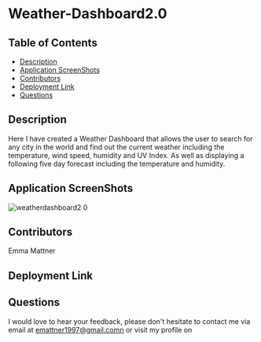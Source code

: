 # Weather-Dashboard2.0

## Table of Contents

* [Description](#description)
* [Application ScreenShots](#application-screenShots)
* [Contributors](#contributors)
* [Deployment Link](#deployment-link-and-walk-through-video)
* [Questions](#questions)


## Description
Here I have created a Weather Dashboard that allows the user to search for any city in the world and find out the current weather including the temperature, wind speed, humidity and UV Index. As well as displaying a following five day forecast including the temperature and humidity.


## Application ScreenShots
![weatherdashboard2 0](https://user-images.githubusercontent.com/78684306/127807743-49e59d7b-b521-4547-a82e-169c51b1bc9a.png)



## Contributors
Emma Mattner


## Deployment Link



## Questions
I would love to hear your feedback, please don't hesitate to contact me via email at [emattner1997@gmail.comn](mailto;emattner1997@gmail.com) or visit my profile on 
